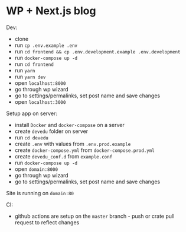 # WP + Next.js blog

Dev:

- clone
- run `cp .env.example .env`
- run `cd frontend && cp .env.development.example .env.development`
- run `docker-compose up -d`
- run `cd frontend`
- run `yarn`
- run `yarn dev`
- open `localhost:8000`
- go through wp wizard
- go to settings/permalinks, set post name and save changes
- open `localhost:3000`

Setup app on server:

- install `Docker` and `docker-compose` on a server
- create `devedu` folder on server
- run `cd devedu`
- create `.env` with values from `.env.prod.example`
- create `docker-compose.yml` from `docker-compose.prod.yml`
- create `devedu_conf.d` from `example.conf`
- run `docker-compose up -d`
- open `domain:8000`
- go through wp wizard
- go to settings/permalinks, set post name and save changes

Site is running on `domain:80`

CI:

- github actions are setup on the `master` branch - push or crate pull request to reflect changes
